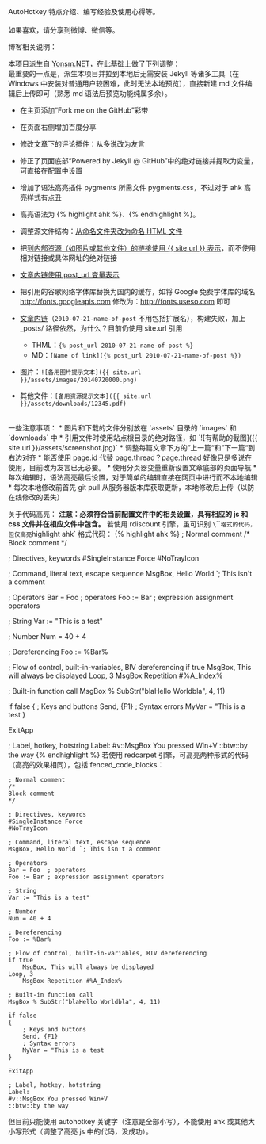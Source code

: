 AutoHotkey 特点介绍、编写经验及使用心得等。<br /><br />如果喜欢，请分享到微博、微信等。

博客相关说明：

本项目派生自 [Yonsm.NET](https://github.com/Yonsm/NET)，在此基础上做了下列调整：<br />
最重要的一点是，派生本项目并拉到本地后无需安装 Jekyll 等诸多工具（在 Windows 中安装对普通用户较困难，此时无法本地预览），直接新建 md 文件编辑后上传即可（熟悉 md 语法后预览功能纯属多余）。

* 在主页添加“Fork me on the GitHub”彩带
* 在页面右侧增加百度分享
* 修改文章下的评论插件：从多说改为友言
* 修正了页面底部“Powered by Jekyll @ GitHub”中的绝对链接并提取为变量，可直接在配置中设置
* 增加了语法高亮插件 pygments 所需文件 pygments.css，不过对于 ahk 高亮样式有点丑
* 高亮语法为 {% highlight ahk %}、{% endhighlight %}。
* 调整源文件结构：[从命名文件夹改为命名 HTML 文件](http://jekyllcn.com/docs/pages/)
* 把[到内部资源（如图片或其他文件）的链接使用 {{ site.url }} 表示](http://jekyllcn.com/docs/posts/#section-3)，而不使用相对链接或具体网址的绝对链接
* [文章内链使用 post_url 变量表示](http://jekyllcn.com/docs/templates/#post-url)
* 把引用的谷歌网络字体库替换为国内的缓存，如将 Google 免费字体库的域名 http://fonts.googleapis.com 修改为：http://fonts.useso.com 即可

* [文章内链](http://jekyllcn.com/docs/templates/)（`2010-07-21-name-of-post` 不用包括扩展名），构建失败，加上 _posts/ 路径依然，为什么？目前仍使用 site.url 引用
	* THML：`{% post_url 2010-07-21-name-of-post %}`
	* MD：`[Name of link]({% post_url 2010-07-21-name-of-post %})`
* 图片：`![备用图片提示文本]({{ site.url }}/assets/images/20140720000.png)`
* 其他文件：`[备用资源提示文本]({{ site.url }}/assets/downloads/12345.pdf)`

<br />
一些注意事项：
* 图片和下载的文件分别放在 `assets` 目录的 `images` 和 `downloads` 中
* 引用文件时使用站点根目录的绝对路径，如 `![有帮助的截图]({{ site.url }}/assets/screenshot.jpg)`
* 调整每篇文章下方的”上一篇“和”下一篇“到右边对齐
* 能否使用 page.id 代替 page.thread？page.thread 好像只是多说在使用，目前改为友言已无必要。
* 使用分页器变量重新设置文章底部的页面导航
* 每次编辑时，语法高亮最后设置，对于简单的编辑直接在网页中进行而不本地编辑
* 每次本地修改前首先 git pull 从服务器版本库获取更新，本地修改后上传（以防在线修改的丢失）

关于代码高亮：
**注意：必须符合当前配置文件中的相关设置，具有相应的 js 和 css 文件并在相应文件中包含。**
若使用 rdiscount 引擎，虽可识别 `\`\`\`` 格式的代码，但仅高亮 `highlight ahk` 格式代码：
{% highlight ahk %}
; Normal comment
/*
Block comment
*/

; Directives, keywords
#SingleInstance Force
#NoTrayIcon

; Command, literal text, escape sequence
MsgBox, Hello World `; This isn't a comment

; Operators
Bar = Foo  ; operators
Foo := Bar ; expression assignment operators

; String
Var := "This is a test"

; Number
Num = 40 + 4

; Dereferencing
Foo := %Bar%

; Flow of control, built-in-variables, BIV dereferencing
if true
	MsgBox, This will always be displayed
Loop, 3
	MsgBox Repetition #%A_Index%

; Built-in function call
MsgBox % SubStr("blaHello Worldbla", 4, 11)

if false
{
	; Keys and buttons
	Send, {F1}
	; Syntax errors
	MyVar = "This is a test
}

ExitApp

; Label, hotkey, hotstring
Label:
#v::MsgBox You pressed Win+V
::btw::by the way
{% endhighlight %}
若使用 redcarpet 引擎，可高亮两种形式的代码（高亮的效果相同），包括 fenced_code_blocks：
```autohotkey
; Normal comment
/*
Block comment
*/

; Directives, keywords
#SingleInstance Force
#NoTrayIcon

; Command, literal text, escape sequence
MsgBox, Hello World `; This isn't a comment

; Operators
Bar = Foo  ; operators
Foo := Bar ; expression assignment operators

; String
Var := "This is a test"

; Number
Num = 40 + 4

; Dereferencing
Foo := %Bar%

; Flow of control, built-in-variables, BIV dereferencing
if true
	MsgBox, This will always be displayed
Loop, 3
	MsgBox Repetition #%A_Index%

; Built-in function call
MsgBox % SubStr("blaHello Worldbla", 4, 11)

if false
{
	; Keys and buttons
	Send, {F1}
	; Syntax errors
	MyVar = "This is a test
}

ExitApp

; Label, hotkey, hotstring
Label:
#v::MsgBox You pressed Win+V
::btw::by the way
```
但目前只能使用 autohotkey 关键字（注意是全部小写），不能使用 ahk 或其他大小写形式（调整了高亮 js 中的代码，没成功）。
